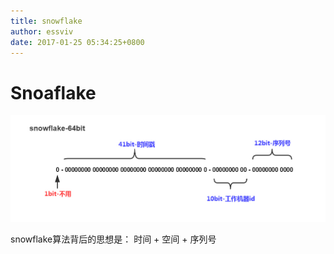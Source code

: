 ```yaml
---
title: snowflake
author: essviv
date: 2017-01-25 05:34:25+0800
---
```


# Snoaflake

![snowflake](https://github.com/Essviv/images/blob/master/snowflake-64bit.jpg?raw=true)

snowflake算法背后的思想是： 时间 + 空间 + 序列号